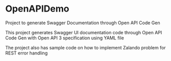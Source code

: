 # OpenAPIDemo
Project to generate Swagger Documentation through Open API Code Gen

This project generates Swagger UI documentation code through Open API Code Gen with Open API 3 specification using YAML file

The project also has sample code on how to implement Zalando problem for REST error handling
